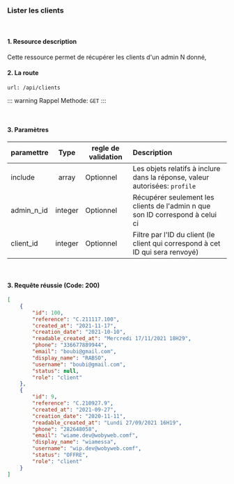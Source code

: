 <meta charset="utf-8"/>

### Lister les clients

<br />

#### 1. Resource description

Cette ressource permet de récupérer les clients d'un admin N donné,

#### 2. La route
```
url: /api/clients
```

::: warning Rappel
Methode:  `GET`
:::

<br />


#### 3. Paramètres

| paramettre | Type | regle de validation | Description |
| -------------------- | :---------: | ------------------------------------------------------------------------------------------------------------ | :-------------------------------------------------------------------------------------------------------- |
| include | array | Optionnel | Les objets relatifs à inclure dans la réponse, valeur autorisées: `profile` |
| admin_n_id | integer | Optionnel | Récupérer seulement les clients de l'admin n que son ID correspond à celui ci |
| client_id | integer | Optionnel | Filtre par l'ID du client (le client qui correspond à cet ID qui sera renvoyé) |


<br />

#### 3. Requête réussie (Code: 200)


``` JSON
[
    {
        "id": 100,
        "reference": "C.211117.100",
        "created_at": "2021-11-17",
        "creation_date": "2021-10-10",
        "readable_created_at": "Mercredi 17/11/2021 18H29",
        "phone": "336677889944",
        "email": "boubi@gmail.com",
        "display_name": "RABSO",
        "username": "boubi@gmail.com",
        "status": null,
        "role": "client"
    },
    {
        "id": 9,
        "reference": "C.210927.9",
        "created_at": "2021-09-27",
        "creation_date": "2020-11-11",
        "readable_created_at": "Lundi 27/09/2021 16H19",
        "phone": "282648058",
        "email": "wiame.dev@wobyweb.comf",
        "display_name": "wiamessa",
        "username": "wip.dev@wobyweb.comf",
        "status": "OFFRE",
        "role": "client"
    }
]
```
